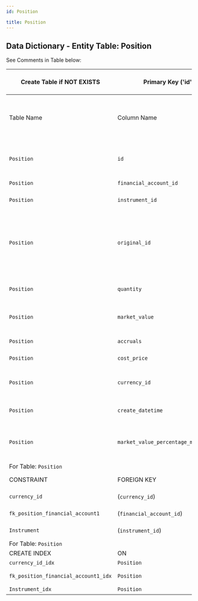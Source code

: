 ```yaml
---
id: Position 

title: Position 
---
```


## Data Dictionary - Entity Table: Position 

See Comments in Table below:

| Create Table if NOT EXISTS| Primary Key ('id')|.|ENGINE = InnoDB|.|
|---|---|---|---|---|
|Table Name |Column Name|Data Type|PK Primary Key, NN-Not Null, Null|Comment|
||
|`Position `|`id`|BIGINT(12)|PK, NN|'Contains the portfolio position objects'|
|`Position `|`financial_account_id`|BIGINT(12)|NOT NULL|.|
|`Position `|`instrument_id`|BIGINT(12)|NOT NULL|'ID of the instrument'|
|`Position `|`original_id`|BIGINT(12)|NULL|'orginal ID is used by source and simulated position in order to have the link to the ID of real position'|
|`Position `|`quantity`|DECIMAL(25,9)|NOT NULL|'Quantity / units of the position'|
|`Position `|`market_value`|DECIMAL(25,9)|NOT NULL|'market_value of the position in currency'|
|`Position `|`accruals`|DECIMAL(25,9)|NOT NULL|'Accruals of the position'|
|`Position `|`cost_price`|DECIMAL(25,9)|NOT NULL|.|
|`Position `|`currency_id`|BIGINT(12)|NOT NULL|'ID of the position reference currency'|
|`Position `|`create_datetime`|DATETIME(3)|NOT NULL|'Date when the position was created'|
|`Position `|`market_value_percentage_modifiable`|TINYINT|NOT NULL|'Flag whether the market value percentage is modifiable'|
|For Table: `Position `|
|CONSTRAINT|FOREIGN KEY|REFERENCES|ON DELETE|ON UPDATE|
|`currency_id`|(`currency_id`)|`Currency` (`id`)| NO ACTION|NO ACTION|
|`fk_position_financial_account1`|(`financial_account_id`)|`Financial_Account` (`id`)| NO ACTION|NO ACTION|
|`Instrument`|(`instrument_id`)|`Instrument` (`id`)| NO ACTION|NO ACTION|
|For Table: `Position `|
|CREATE INDEX|ON|ASC|VISABLE|.|
|`currency_id_idx`|`Position`|(`currency_id` ASC) | VISIBLE|.|
|`fk_position_financial_account1_idx`|`Position `|(`financial_account_id` ASC) | VISIBLE|.|
|`Instrument_idx`|`Position `|(`instrument_id` ASC)| VISIBLE|.|  
